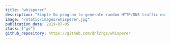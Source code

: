 ```yaml
---
title: "whisperer"
description: "Simple Go program to generate random HTTP/DNS traffic noise."
image: "/static/images/whisperer.jpg"
publication_date: 2019-07-05
stack: ["go"]
github_repository: https://github.com/dnlzrgz/whisperer
---
```

